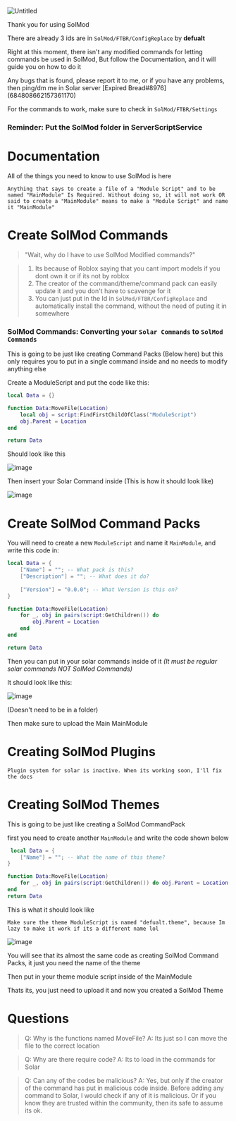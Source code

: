 ![Untitled](https://user-images.githubusercontent.com/96776358/149602887-f75608d9-0e50-4a7d-8f58-c73f4efe69e5.png)

Thank you for using SolMod

There are already 3 ids are in ```SolMod/FTBR/ConfigReplace``` by **defualt**

Right at this moment, there isn't any modified commands for letting commands be used in SolMod, But follow the Documentation, and it will guide you on how to do it

Any bugs that is found, please report it to me, or if you have any problems, then ping/dm me in Solar server [Expired Bread#8976] (684808662157361170)

For the commands to work, make sure to check in ```SolMod/FTBR/Settings```

### **Reminder: Put the SolMod folder in ServerScriptService**

# Documentation

All of the things you need to know to use SolMod is here

```Anything that says to create a file of a "Module Script" and to be named "MainModule" Is Required. Without doing so, it will not work OR said to create a "MainModule" means to make a "Module Script" and name it "MainModule"```

# Create SolMod Commands

> "Wait, why do I have to use SolMod Modified commands?"	

> 1. Its because of Roblox saying that you cant import models if you dont own it or if its not by roblox
> 2. The creator of the command/theme/command pack can easily update it and you don't have to scavenge for it
> 3. You can just put in the Id in ```SolMod/FTBR/ConfigReplace``` and automatically install the command, without the need of puting it in somewhere

### **SolMod Commands:** Converting your ```Solar Commands``` to ```SolMod Commands```

This is going to be just like creating Command Packs (Below here) but this only requires you to put in a single command inside and no needs to modify anything else

Create a ModuleScript and put the code like this:

```lua
local Data = {}

function Data:MoveFile(Location)
	local obj = script:FindFirstChildOfClass("ModuleScript")
	obj.Parent = Location
end

return Data
```
Should look like this

![image](https://user-images.githubusercontent.com/96776358/149608102-0c2ce520-b3f7-4cba-b803-c4528f425322.png)

Then insert your Solar Command inside (This is how it should look like)

![image](https://user-images.githubusercontent.com/96776358/149607965-e1e92207-25a8-4a5c-9223-187729ea5415.png)

# Create SolMod Command Packs

You will need to create a new ```ModuleScript``` and name it ```MainModule```, and write this code in: 

```lua
local Data = {
	["Name"] = ""; -- What pack is this?
	["Description"] = ""; -- What does it do?
	
	["Version"] = "0.0.0"; -- What Version is this on?
}

function Data:MoveFile(Location)
	for _, obj in pairs(script:GetChildren()) do 
		obj.Parent = Location
	end
end

return Data
```

Then you can put in your solar commands inside of it _(It must be regular solar commands NOT SolMod Commands)_

It should look like this: 

![image](https://user-images.githubusercontent.com/96776358/149603777-fa66bc96-5590-4cd6-a37a-951df015e8c6.png)

(Doesn't need to be in a folder)

Then make sure to upload the Main MainModule

# Creating SolMod Plugins

```Plugin system for solar is inactive. When its working soon, I'll fix the docs```

# Creating SolMod Themes

This is going to be just like creating a SolMod CommandPack

first you need to create another ```MainModule``` and write the code shown below

```lua
 local Data = {
	["Name"] = ""; -- What the name of this theme?
}

function Data:MoveFile(Location)
	for _, obj in pairs(script:GetChildren()) do obj.Parent = Location end
end
return Data
```

This is what it should look like

```Make sure the theme ModuleScript is named "defualt.theme", because Im lazy to make it work if its a different name lol```

![image](https://user-images.githubusercontent.com/96776358/149604289-23ff267a-7c3a-4587-a37e-bbeed9caf21f.png)

You will see that its almost the same code as creating SolMod Command Packs, it just you need the name of the theme

Then put in your theme module script inside of the MainModule

Thats its, you just need to upload it and now you created a SolMod Theme

# Questions

> Q: Why is the functions named MoveFile?
> A: Its just so I can move the file to the correct location

> Q: Why are there require code?
> A: Its to load in the commands for Solar

> Q: Can any of the codes be malicious?
> A: Yes, but only if the creator of the command has put in malicious code inside. Before adding any command to Solar, I would check if any of it is malicious. Or if you know they are trusted within the community, then its safe to assume its ok.
